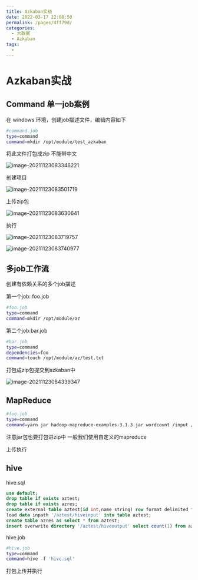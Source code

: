 ```yaml
---
title: Azkaban实战
date: 2022-03-17 22:08:50
permalink: /pages/4ff79d/
categories:
  - 大数据
  - Azkaban
tags:
  - 
---
```

# Azkaban实战

## Command 单一job案例

在 windows 环境，创建job描述文件，编辑内容如下

```sh
#command.job
type=command
command=mkdir /opt/module/test_azkaban
```

将此文件打包成zip 不能带中文

![image-20211123083346221](https://cdn.jsdelivr.net/gh/Iekrwh/images/md-images/image-20211123083346221.png)

创建项目

![image-20211123083501719](https://cdn.jsdelivr.net/gh/Iekrwh/images/md-images/image-20211123083501719.png)

上传zip包

![image-20211123083630641](https://cdn.jsdelivr.net/gh/Iekrwh/images/md-images/image-20211123083630641.png)

执行

![image-20211123083719757](https://cdn.jsdelivr.net/gh/Iekrwh/images/md-images/image-20211123083719757.png)

![image-20211123083740977](https://cdn.jsdelivr.net/gh/Iekrwh/images/md-images/image-20211123083740977.png)

## 多job工作流

创建有依赖关系的多个job描述

第一个job: foo.job

```sh
#foo.job
type=command
command=mkdir /opt/module/az
```

第二个job:bar.job

```sh
#bar.job
type=command
dependencies=foo
command=touch /opt/module/az/test.txt
```

打包成zip包提交到azkaban中

![image-20211123084339347](https://cdn.jsdelivr.net/gh/Iekrwh/images/md-images/image-20211123084339347.png)

## MapReduce

```sh
#foo.job
type=command
command=yarn jar hadoop-mapreduce-examples-3.1.3.jar wordcount /input /output
```

注意jar包也要打包进zip中 一般我们使用自定义的mapreduce

上传执行

## hive

hive.sql

```sql
use default;
drop table if exists aztest;
drop table if exists azres;
create external table aztest(id int,name string) row format delimited fields terminated by '\t'location '/student';
load data inpath '/aztest/hiveinput' into table aztest;
create table azres as select * from aztest;
insert overwrite directory '/aztest/hiveoutput' select count(1) from aztest;
```

hive.job

```sh
#hive.job
type=command
command=hive -f 'hive.sql'
```

打包上传并执行